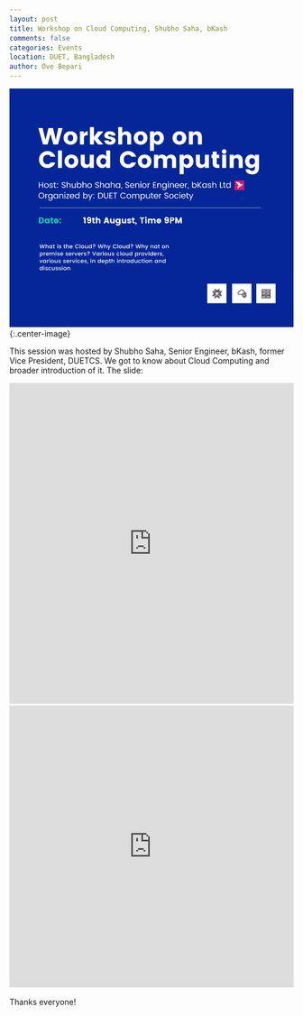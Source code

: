 ```yaml
---
layout: post
title: Workshop on Cloud Computing, Shubho Saha, bKash 
comments: false
categories: Events
location: DUET, Bangladesh
author: Ove Bepari
---
```



![Workhsop on Cloud Computing](/post_images/others/cloud_computing_shubho.png){:.center-image} <br/>

This session was hosted by Shubho Saha, Senior Engineer, bKash, former Vice President, DUETCS. We got to know about Cloud Computing and broader introduction of it.
The slide:

<iframe src="https://docs.google.com/presentation/d/e/2PACX-1vQ5s8BCIWHcP8dawarGFpNZirpqj8FeYZOft0Cd0MmUA2tv77egk5xdE7ElUdmtwfUXySdJS798iwDT/embed?start=false&loop=false&delayms=5000" frameborder="0" width="100%" height="569" allowfullscreen="true" mozallowfullscreen="true" webkitallowfullscreen="true"></iframe> <br/>

<iframe width="100%" height="500" src="https://www.youtube.com/embed/9Yot3f6glwE" title="YouTube video player" frameborder="0" allow="accelerometer; autoplay; clipboard-write; encrypted-media; gyroscope; picture-in-picture" allowfullscreen></iframe> <br/>

Thanks everyone!

